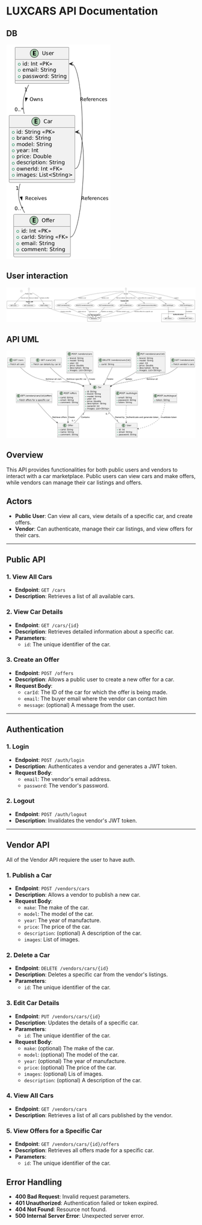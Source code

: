 # LUXCARS API Documentation

## DB

![Database diagram](https://github.com/DavidParedes2021/luxcars_api/blob/2d2dcc8ad0cc41df3b92a727a91caaaec4097c01/docs/BD.png)

## User interaction

![User interaction](https://github.com/DavidParedes2021/luxcars_api/blob/863ba8f78cfc89324bf38d372171085b0405dc42/docs/user_interaction.png)

## API UML

![API UML](https://github.com/DavidParedes2021/luxcars_api/blob/863ba8f78cfc89324bf38d372171085b0405dc42/docs/UML.png)

## Overview

This API provides functionalities for both public users and vendors to interact with a car marketplace. Public users can view cars and make offers, while vendors can manage their car listings and offers.

## Actors

- **Public User**: Can view all cars, view details of a specific car, and create offers.
- **Vendor**: Can authenticate, manage their car listings, and view offers for their cars.

---

## Public API

### 1. View All Cars

- **Endpoint**: `GET /cars`
- **Description**: Retrieves a list of all available cars.

### 2. View Car Details

- **Endpoint**: `GET /cars/{id}`
- **Description**: Retrieves detailed information about a specific car.
- **Parameters**:
  - `id`: The unique identifier of the car.

### 3. Create an Offer

- **Endpoint**: `POST /offers`
- **Description**: Allows a public user to create a new offer for a car.
- **Request Body**:
  - `carId`: The ID of the car for which the offer is being made.
  - `email`: The buyer email where the vendor can contact him
  - `message`: (optional) A message from the user.

---

## Authentication

### 1. Login

- **Endpoint**: `POST /auth/login`
- **Description**: Authenticates a vendor and generates a JWT token.
- **Request Body**:
  - `email`: The vendor's email address.
  - `password`: The vendor's password.

### 2. Logout

- **Endpoint**: `POST /auth/logout`
- **Description**: Invalidates the vendor's JWT token.

---

## Vendor API

All of the Vendor API requiere the user to have auth.

### 1. Publish a Car

- **Endpoint**: `POST /vendors/cars`
- **Description**: Allows a vendor to publish a new car.
- **Request Body**:
  - `make`: The make of the car.
  - `model`: The model of the car.
  - `year`: The year of manufacture.
  - `price`: The price of the car.
  - `description`: (optional) A description of the car.
  - `images`: List of images.

### 2. Delete a Car

- **Endpoint**: `DELETE /vendors/cars/{id}`
- **Description**: Deletes a specific car from the vendor's listings.
- **Parameters**:
  - `id`: The unique identifier of the car.

### 3. Edit Car Details

- **Endpoint**: `PUT /vendors/cars/{id}`
- **Description**: Updates the details of a specific car.
- **Parameters**:
  - `id`: The unique identifier of the car.
- **Request Body**:
  - `make`: (optional) The make of the car.
  - `model`: (optional) The model of the car.
  - `year`: (optional) The year of manufacture.
  - `price`: (optional) The price of the car.
  - `images`: (optional) Lis of images.
  - `description`: (optional) A description of the car.

### 4. View All Cars

- **Endpoint**: `GET /vendors/cars`
- **Description**: Retrieves a list of all cars published by the vendor.

### 5. View Offers for a Specific Car

- **Endpoint**: `GET /vendors/cars/{id}/offers`
- **Description**: Retrieves all offers made for a specific car.
- **Parameters**:
  - `id`: The unique identifier of the car.

## Error Handling

- **400 Bad Request**: Invalid request parameters.
- **401 Unauthorized**: Authentication failed or token expired.
- **404 Not Found**: Resource not found.
- **500 Internal Server Error**: Unexpected server error.
